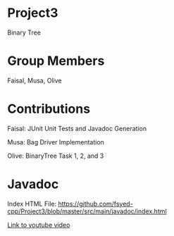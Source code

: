 # Project3
Binary Tree

# Group Members

Faisal, Musa, Olive

# Contributions

Faisal: JUnit Unit Tests and Javadoc Generation

Musa: Bag Driver Implementation

Olive: BinaryTree Task 1, 2, and 3

# Javadoc

Index HTML File: https://github.com/fsyed-cpp/Project3/blob/master/src/main/javadoc/index.html

[Link to youtube video](https://youtu.be/YcrxUdDmw-A)
